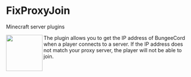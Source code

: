 # FixProxyJoin
Minecraft server plugins

<img align="left" width="100" height="100"  src="https://zorotex.org/kartinki/gitimg.jpg">

The plugin allows you to get the IP address of BungeeCord when a player connects to a server.
If the IP address does not match your proxy server, the player will not be able to join.
